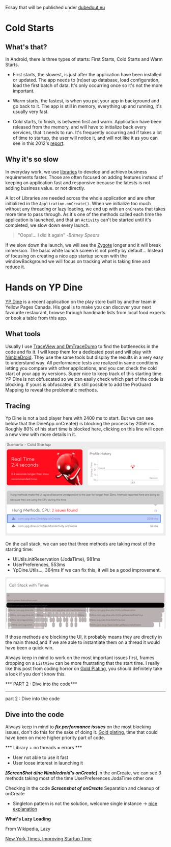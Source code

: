 Essay that will be published under [dubedout.eu](http://dubedout.eu)

# Cold Starts
## What's that?
In Android, there is three types of starts: First Starts, Cold Starts and Warm Starts.

- First starts, the slowest, is just after the application have been installed or updated. The app needs to (re)set up database, load configuration, load the first batch of data. It's only occurring once so it's not the more important.

- Warm starts, the fastest, is when you put your app in background and go back to it. The app is still in memory, everything up and running, it's usually very fast.

- Cold starts, to finish, is between first and warm. Application have been released from the memory, and will have to initialize back every services, that it needs to run. It's frequently occurring and if takes a lot of time to startup, the user will notice it, and will not like it as you can see in this 2012's [report].

## Why it's so slow
In everyday work, we use [libraries] to develop and achieve business requirements faster. Those are often focused on adding features instead of keeping an application fast and responsive because the latests is not adding business value. or not directly.

A lot of Libraries are needed across the whole application and are often initialized in the ```Application.onCreate()```. When we initialize too much without any threading or lazy loading, we end up with an ```onCreate``` that takes more time to pass through. As it's one of the methods called each time the application is launched, and that an ```Activity``` can't be started until it's completed, we slow down every launch.

> "Oops!... I did it again" -*Britney Spears*

If we slow down the launch, we will see the [Zygote] longer and it will break immersion. The basic white launch screen is not pretty by default... Instead of focusing on creating a nice app startup screen with the windowBackground we will focus on tracking what is taking time and reduce it.

# Hands on YP Dine
[YP Dine] is a recent application on the play store built by another team in Yellow Pages Canada. His goal is to make you can discover your next favourite restaurant, browse through handmade lists from local food experts or book a table from this app.

## What tools
Usually I use [TraceView and DmTraceDump] to find the bottlenecks in the code and fix it. I will keep them for a dedicated post and will play with [NimbleDroid]. They use the same tools but display the results in a very easy to understand way. All performance tests are realized in same conditions letting you compare with other applications, and you can check the cold start of your app by versions. Super nice to keep track of this starting time.
YP Dine is not obfuscated so we can easily check which part of the code is blocking. If yours is obfuscated, it's still possible to add the ProGuard Mapping to reveal the problematic methods.

## Tracing
Yp Dine is not a bad player here with 2400 ms to start. But we can see below that the DineApp.onCreate() is blocking the process by 2059 ms. Roughly 80% of his start time is blocked here, clicking on this line will open a new view with more details in it.

![2.6s launch time][YPDine_general]  

On the call stack, we can see that three methods are taking most of the starting time:
- UIUtils.initReservation (JodaTime), 981ms
- UserPreferences, 553ms
- YpDine.Utils..., 364ms
If we can fix this, it will be a good improvement.

![onCreate 3 methods blocking startup][YPDine_onCreate]

If those methods are blocking the UI, it probably means they are directly in the main thread,and if we are able to instantiate them on a thread it would have been a quick win.

Always keep in mind to work on the most important issues first, frames dropping on a ```ListView``` can be more frustrating that the start time. I really like this post from coding horror on [Gold Plating], you should definitely take a look if you don't know this.

*** PART 2 : Dive into the code***


[comment]: <> (IMAGES)
[YPDine_logo]: images/ypdine_logo.webp
[YPDine_general]: images/dine_cold_startup.png
[YPDine_onCreate]: images/dine_callstack_onCreate.png

[comment]: <> (LINKS)
[splashScreen are evil]:http://www.cyrilmottier.com/2012/05/03/splash-screens-are-evil-dont-use-them/
[Zygote]:http://cyrilmottier.com/2013/01/23/android-app-launching-made-gorgeous/
[report]:https://info.dynatrace.com/rs/compuware/images/Mobile_App_Survey_Report.pdf
[libraries]:https://github.com/codepath/android_guides/wiki/Must-Have-Libraries
[YP Dine]:https://play.google.com/store/apps/details?id=com.ypg.dine
[NimbleDroid]:https://nimbledroid.com/
[TraceView and DmTraceDump]:http://developer.android.com/tools/debugging/debugging-tracing.html
[gold plating]:http://blog.codinghorror.com/gold-plating/;





_________________________________________________
part 2 : Dive into the code

## Dive into the code
Always keep in mind to ***fix performance issues*** on the most blocking issues, don't do this for the sake of doing it. [Gold plating], time that could have been on more higher priority part of code.



*** Library + no threads = errors ***

- User not able to use it fast
- User loose interest in launching it




***[ScreenShot dine Nimbledroid's onCreate]***
in the onCreate, we can see 3 methods taking most of the time
UserPreferences
JodaTime
other one

Checking in the code
***Screenshot of onCreate***
Separation and cleanup of onCreate



- Singleton pattern is not the solution, welcome single instance
-> [nice explanation](http://programmers.stackexchange.com/a/40610/212413)




**What's Lazy Loading**

From Wikipedia, Lazy


[New York Times, Improving Startup Time](http://open.blogs.nytimes.com/2016/02/11/improving-startup-time-in-the-nytimes-android-app/?_r=0)
